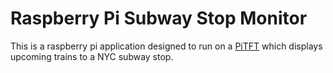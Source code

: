 # Raspberry Pi Subway Stop Monitor

This is a raspberry pi application designed to run on a
[PiTFT](https://www.adafruit.com/product/2441) which displays upcoming trains to a
NYC subway stop.
